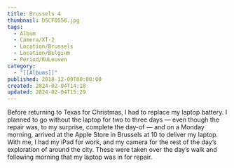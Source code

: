 ```yaml
---
title: Brussels 4
thumbnail: DSCF0556.jpg
tags:
  - Album
  - Camera/XT-2
  - Location/Brussels
  - Location/Belgium
  - Period/KULeuven
category:
  - "[[Albums]]"
published: 2018-12-09T00:00:00
created: 2024-02-04T14:18
updated: 2024-02-04T15:29
---
```

Before returning to Texas for Christmas, I had to replace my laptop battery. I planned to go without the laptop for two to three days — even though the repair was, to my surprise, complete the day-of — and on a Monday morning, arrived at the Apple Store in Brussels at 10 to deliver my laptop. With me, I had my iPad for work, and my camera for the rest of the day’s exploration of around the city. These were taken over the day’s walk and following morning that my laptop was in for repair.
